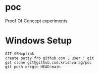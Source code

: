 # poc
Proof Of Concept experiments

# Windows Setup
```
GIT_SSH=plink
create putty fro github.com ; user : git
git clone git@github.com:krishvarag/poc
git push origin HEAD:main
```
